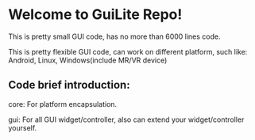 # Welcome to GuiLite Repo!

This is pretty small GUI code, has no more than 6000 lines code.

This is pretty flexible GUI code, can work on different platform, such like: Android, Linux, Windows(include MR/VR device)

## Code brief introduction:
core: For platform encapsulation.

gui: For all GUI widget/controller, also can extend your widget/controller yourself.